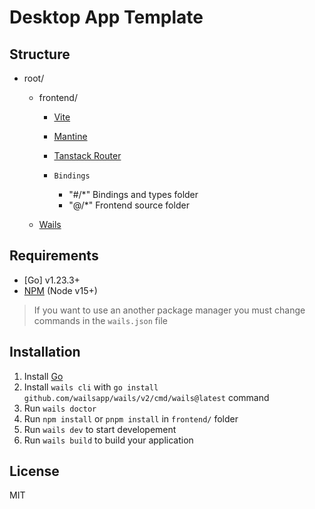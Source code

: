 # Desktop App Template

## Structure

- root/

  - frontend/

    - [Vite](https://vite.dev/)
    - [Mantine](https://mantine.dev/)
    - [Tanstack Router](https://tanstack.com/router/)

    - `Bindings`
      - "#/\*" Bindings and types folder
      - "@/\*" Frontend source folder

  - [Wails](https://wails.io/)

## Requirements

- [Go] v1.23.3+
- [NPM](https://npmjs.org/) (Node v15+)

> If you want to use an another package manager you must change commands in the `wails.json` file

## Installation

1. Install [Go](https://go.dev/dl/)
2. Install `wails cli` with `go install github.com/wailsapp/wails/v2/cmd/wails@latest` command
3. Run `wails doctor`
4. Run `npm install` or `pnpm install` in `frontend/` folder
5. Run `wails dev` to start developement
6. Run `wails build` to build your application

## License

MIT
